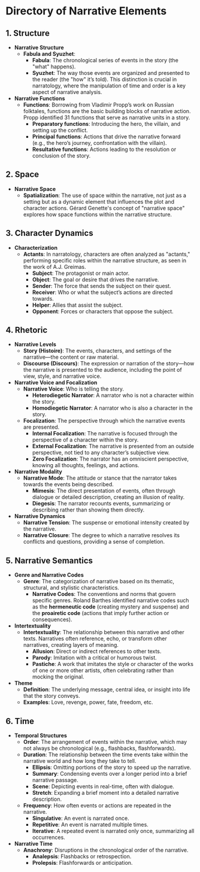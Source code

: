 # Directory of Narrative Elements

## 1. **Structure**
   - **Narrative Structure**
     - **Fabula and Syuzhet**:
       - **Fabula**: The chronological series of events in the story (the "what" happens).
       - **Syuzhet**: The way those events are organized and presented to the reader (the "how" it’s told). This distinction is crucial in narratology, where the manipulation of time and order is a key aspect of narrative analysis.
   - **Narrative Functions**
     - **Functions**: Borrowing from Vladimir Propp’s work on Russian folktales, functions are the basic building blocks of narrative action. Propp identified 31 functions that serve as narrative units in a story.
       - **Preparatory functions**: Introducing the hero, the villain, and setting up the conflict.
       - **Principal functions**: Actions that drive the narrative forward (e.g., the hero’s journey, confrontation with the villain).
       - **Resultative functions**: Actions leading to the resolution or conclusion of the story.

## 2. **Space**
   - **Narrative Space**
     - **Spatialization**: The use of space within the narrative, not just as a setting but as a dynamic element that influences the plot and character actions. Gérard Genette's concept of "narrative space" explores how space functions within the narrative structure.

## 3. **Character Dynamics**
   - **Characterization**
     - **Actants**: In narratology, characters are often analyzed as "actants," performing specific roles within the narrative structure, as seen in the work of A.J. Greimas.
       - **Subject**: The protagonist or main actor.
       - **Object**: The goal or desire that drives the narrative.
       - **Sender**: The force that sends the subject on their quest.
       - **Receiver**: Who or what the subject’s actions are directed towards.
       - **Helper**: Allies that assist the subject.
       - **Opponent**: Forces or characters that oppose the subject.

## 4. **Rhetoric**
   - **Narrative Levels**
     - **Story (Histoire)**: The events, characters, and settings of the narrative—the content or raw material.
     - **Discourse (Discours)**: The expression or narration of the story—how the narrative is presented to the audience, including the point of view, style, and narrative voice.
   - **Narrative Voice and Focalization**
     - **Narrative Voice**: Who is telling the story.
       - **Heterodiegetic Narrator**: A narrator who is not a character within the story.
       - **Homodiegetic Narrator**: A narrator who is also a character in the story.
     - **Focalization**: The perspective through which the narrative events are presented.
       - **Internal Focalization**: The narrative is focused through the perspective of a character within the story.
       - **External Focalization**: The narrative is presented from an outside perspective, not tied to any character’s subjective view.
       - **Zero Focalization**: The narrator has an omniscient perspective, knowing all thoughts, feelings, and actions.
   - **Narrative Modality**
     - **Narrative Mode**: The attitude or stance that the narrator takes towards the events being described.
       - **Mimesis**: The direct presentation of events, often through dialogue or detailed description, creating an illusion of reality.
       - **Diegesis**: The narrator recounts events, summarizing or describing rather than showing them directly.
   - **Narrative Dynamics**
     - **Narrative Tension**: The suspense or emotional intensity created by the narrative.
     - **Narrative Closure**: The degree to which a narrative resolves its conflicts and questions, providing a sense of completion.

## 5. **Narrative Semantics**
   - **Genre and Narrative Codes**
     - **Genre**: The categorization of narrative based on its thematic, structural, and stylistic characteristics.
       - **Narrative Codes**: The conventions and norms that govern specific genres. Roland Barthes identified narrative codes such as the **hermeneutic code** (creating mystery and suspense) and the **proairetic code** (actions that imply further action or consequences).
   - **Intertextuality**
     - **Intertextuality**: The relationship between this narrative and other texts. Narratives often reference, echo, or transform other narratives, creating layers of meaning.
       - **Allusion**: Direct or indirect references to other texts.
       - **Parody**: Imitation with a critical or humorous twist.
       - **Pastiche**: A work that imitates the style or character of the works of one or more other artists, often celebrating rather than mocking the original.
   - **Theme**
     - **Definition**: The underlying message, central idea, or insight into life that the story conveys.
     - **Examples**: Love, revenge, power, fate, freedom, etc.

## 6. **Time**
   - **Temporal Structures**
     - **Order**: The arrangement of events within the narrative, which may not always be chronological (e.g., flashbacks, flashforwards).
     - **Duration**: The relationship between the time events take within the narrative world and how long they take to tell.
       - **Ellipsis**: Omitting portions of the story to speed up the narrative.
       - **Summary**: Condensing events over a longer period into a brief narrative passage.
       - **Scene**: Depicting events in real-time, often with dialogue.
       - **Stretch**: Expanding a brief moment into a detailed narrative description.
     - **Frequency**: How often events or actions are repeated in the narrative.
       - **Singulative**: An event is narrated once.
       - **Repetitive**: An event is narrated multiple times.
       - **Iterative**: A repeated event is narrated only once, summarizing all occurrences.
   - **Narrative Time**
     - **Anachrony**: Disruptions in the chronological order of the narrative.
       - **Analepsis**: Flashbacks or retrospection.
       - **Prolepsis**: Flashforwards or anticipation.
